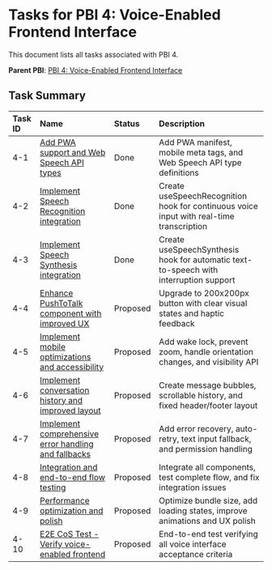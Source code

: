 # Tasks for PBI 4: Voice-Enabled Frontend Interface

This document lists all tasks associated with PBI 4.

**Parent PBI**: [PBI 4: Voice-Enabled Frontend Interface](./prd.md)

## Task Summary

| Task ID | Name | Status | Description |
| :------ | :--------------------------------------- | :------- | :--------------------------------- |
| 4-1 | [Add PWA support and Web Speech API types](./4-1.md) | Done | Add PWA manifest, mobile meta tags, and Web Speech API type definitions |
| 4-2 | [Implement Speech Recognition integration](./4-2.md) | Done | Create useSpeechRecognition hook for continuous voice input with real-time transcription |
| 4-3 | [Implement Speech Synthesis integration](./4-3.md) | Done | Create useSpeechSynthesis hook for automatic text-to-speech with interruption support |
| 4-4 | [Enhance PushToTalk component with improved UX](./4-4.md) | Proposed | Upgrade to 200x200px button with clear visual states and haptic feedback |
| 4-5 | [Implement mobile optimizations and accessibility](./4-5.md) | Proposed | Add wake lock, prevent zoom, handle orientation changes, and visibility API |
| 4-6 | [Implement conversation history and improved layout](./4-6.md) | Proposed | Create message bubbles, scrollable history, and fixed header/footer layout |
| 4-7 | [Implement comprehensive error handling and fallbacks](./4-7.md) | Proposed | Add error recovery, auto-retry, text input fallback, and permission handling |
| 4-8 | [Integration and end-to-end flow testing](./4-8.md) | Proposed | Integrate all components, test complete flow, and fix integration issues |
| 4-9 | [Performance optimization and polish](./4-9.md) | Proposed | Optimize bundle size, add loading states, improve animations and UX polish |
| 4-10 | [E2E CoS Test - Verify voice-enabled frontend](./4-10.md) | Proposed | End-to-end test verifying all voice interface acceptance criteria |


